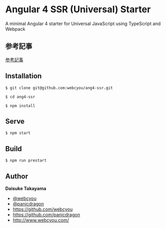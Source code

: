 # Angular 4 SSR (Universal) Starter

A minimal Angular 4 starter for Universal JavaScript using TypeScript and Webpack

## 参考記事

[参考記事](http://www.webcyou.com/?p=8202)


## Installation

```$xslt
$ git clone git@github.com:webcyou/ang4-ssr.git

$ cd ang4-ssr

$ npm install
```

## Serve

```$xslt
$ npm start
```

## Build

```$xslt
$ npm run prestart
```

## Author

**Daisuke Takayama**
* [@webcyou](https://twitter.com/webcyou)
* [@panicdragon](https://twitter.com/panicdragon)
* <https://github.com/webcyou>
* <https://github.com/panicdragon>
* <http://www.webcyou.com/>